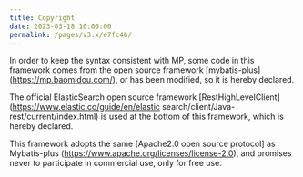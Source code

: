 ```yaml
---
title: Copyright
date: 2023-03-18 10:00:00
permalink: /pages/v3.x/e7fc46/
---
```

In order to keep the syntax consistent with MP, some code in this framework comes from the open source framework [mybatis-plus] (https://mp.baomidou.com/), or has been modified, so it is hereby declared.

The official ElasticSearch open source framework [RestHighLevelClient] (https://www.elastic.co/guide/en/elastic search/client/Java-rest/current/index.html) is used at the bottom of this framework, which is hereby declared.

This framework adopts the same [Apache2.0 open source protocol] as Mybatis-plus (https://www.apache.org/licenses/license-2.0), and promises never to participate in commercial use, only for free use.